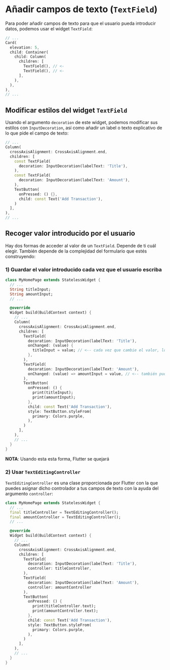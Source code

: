 # Añadir campos de texto (`TextField`)

Para poder añadir campos de texto para que el usuario pueda introducir datos, podemos usar el widget `TextField`:

```dart
// ...
Card(
  elevation: 5,
  child: Container(
    child: Column(
      children: [
        TextField(), // <-
        TextField(), // <-
      ],
    ),
  ),
),
// ...
```

## Modificar estilos del widget `TextField`

Usando el argumento `decoration` de este widget, podemos modificar sus estilos con `InputDecoration`, así como añadir un label o texto explicativo de lo que pide el campo de texto:

```dart
// ...
Column(
  crossAxisAlignment: CrossAxisAlignment.end,
  children: [
    const TextField(
      decoration: InputDecoration(labelText: 'Title'),
    ),
    const TextField(
      decoration: InputDecoration(labelText: 'Amount'),
    ),
    TextButton(
      onPressed: () {},
      child: const Text('Add Transaction'),
    )
  ],
),
// ...
```

## Recoger valor introducido por el usuario

Hay dos formas de acceder al valor de un `TextField`. Depende de ti cuál elegir. También depende de la complejidad del formulario que estés construyendo:

### 1) Guardar el valor introducido cada vez que el usuario escriba

```dart
class MyHomePage extends StatelessWidget {
  // ...
  String titleInput;
  String amountInput;
  // ...

  @override
  Widget build(BuildContext context) {
    // ...
    Column(
      crossAxisAlignment: CrossAxisAlignment.end,
      children: [
        TextField(
          decoration: InputDecoration(labelText: 'Title'),
          onChanged: (value) {
            titleInput = value; // <-- cada vez que cambie el valor, lo guardamos en una variable
          },
        ),
        TextField(
          decoration: InputDecoration(labelText: 'Amount'),
          onChanged: (value) => amountInput = value, // <-- también puede usarse una función flecha
        ),
        TextButton(
          onPressed: () {
            print(titleInput);
            print(amountInput);
          },
          child: const Text('Add Transaction'),
          style: TextButton.styleFrom(
            primary: Colors.purple,
          ),
        )
      ],
    ),
    // ...
  }
}
```

**NOTA**: Usando esta esta forma, Flutter se quejará 

### 2) Usar `TextEditingController`

`TextEditingController` es una clase proporcionada por Flutter con la que puedes asignar dicho controlador a tus campos de texto con la ayuda del argumento `controller`:

```dart
class MyHomePage extends StatelessWidget {
  // ...
  final titleController = TextEditingController();
  final amountController = TextEditingController();
  // ...

  @override
  Widget build(BuildContext context) {
    // ...
    Column(
      crossAxisAlignment: CrossAxisAlignment.end,
      children: [
        TextField(
          decoration: InputDecoration(labelText: 'Title'),
          controller: titleController,
        ),
        TextField(
          decoration: InputDecoration(labelText: 'Amount'),
          controller: amountController
        ),
        TextButton(
          onPressed: () {
            print(titleController.text);
            print(amountController.text);
          },
          child: const Text('Add Transaction'),
          style: TextButton.styleFrom(
            primary: Colors.purple,
          ),
        )
      ],
    ),
    // ...
  }
}
```